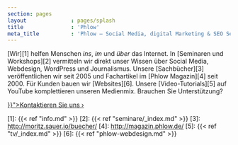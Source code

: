 ```yaml
---
section: pages
layout              : pages/splash
title               : 'Phlow'
meta_title          : 'Phlow – Social Media, digital Marketing & SEO Seminare (Köln/Umgebung)'
---
```

[Wir][1] helfen Menschen *ins*, *im* und *über* das Internet. In [Seminaren und Workshops][2] vermitteln wir direkt unser Wissen über Social Media, Webdesign, WordPress und Journalismus. Unsere [Sachbücher][3] veröffentlichen wir seit 2005 und Fachartikel im [Phlow Magazin][4] seit 2000. Für Kunden bauen wir [Websites][6]. Unsere [Video-Tutorials][5] auf YouTube komplettieren unseren Medienmix. Brauchen Sie Unterstützung?

<div class="center"><a class="button success" href="{{< ref "kontakt.md" >}}">Kontaktieren Sie uns ›</a></div>


[1]: {{< ref "info.md" >}}
[2]: {{< ref "seminare/_index.md" >}}
[3]: http://moritz.sauer.io/buecher/
[4]: http://magazin.phlow.de/
[5]: {{< ref "tv/_index.md" >}}
[6]: {{< ref "phlow-webdesign.md" >}}
